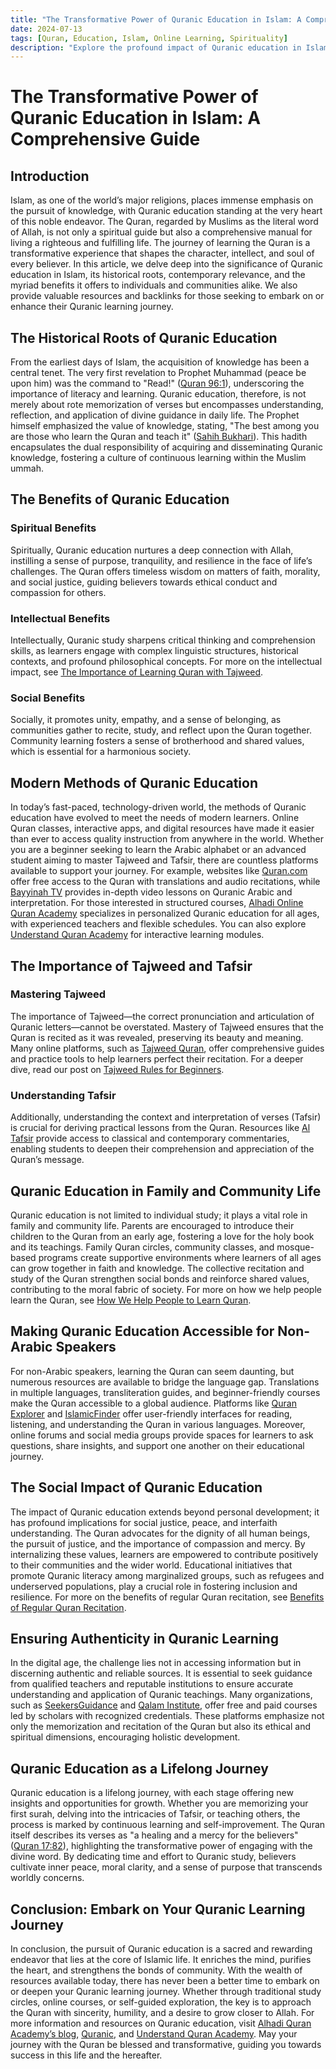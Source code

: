 ```yaml
---
title: "The Transformative Power of Quranic Education in Islam: A Comprehensive Guide"
date: 2024-07-13
tags: [Quran, Education, Islam, Online Learning, Spirituality]
description: "Explore the profound impact of Quranic education in Islam, its spiritual, social, and intellectual benefits, and discover resources for learning the Quran online."
---
```


# The Transformative Power of Quranic Education in Islam: A Comprehensive Guide

## Introduction

Islam, as one of the world’s major religions, places immense emphasis on the pursuit of knowledge, with Quranic education standing at the very heart of this noble endeavor. The Quran, regarded by Muslims as the literal word of Allah, is not only a spiritual guide but also a comprehensive manual for living a righteous and fulfilling life. The journey of learning the Quran is a transformative experience that shapes the character, intellect, and soul of every believer. In this article, we delve deep into the significance of Quranic education in Islam, its historical roots, contemporary relevance, and the myriad benefits it offers to individuals and communities alike. We also provide valuable resources and backlinks for those seeking to embark on or enhance their Quranic learning journey.

## The Historical Roots of Quranic Education

From the earliest days of Islam, the acquisition of knowledge has been a central tenet. The very first revelation to Prophet Muhammad (peace be upon him) was the command to "Read!" ([Quran 96:1](https://quran.com/96/1)), underscoring the importance of literacy and learning. Quranic education, therefore, is not merely about rote memorization of verses but encompasses understanding, reflection, and application of divine guidance in daily life. The Prophet himself emphasized the value of knowledge, stating, "The best among you are those who learn the Quran and teach it" ([Sahih Bukhari](https://sunnah.com/bukhari:5027)). This hadith encapsulates the dual responsibility of acquiring and disseminating Quranic knowledge, fostering a culture of continuous learning within the Muslim ummah.

## The Benefits of Quranic Education

### Spiritual Benefits
Spiritually, Quranic education nurtures a deep connection with Allah, instilling a sense of purpose, tranquility, and resilience in the face of life’s challenges. The Quran offers timeless wisdom on matters of faith, morality, and social justice, guiding believers towards ethical conduct and compassion for others.

### Intellectual Benefits
Intellectually, Quranic study sharpens critical thinking and comprehension skills, as learners engage with complex linguistic structures, historical contexts, and profound philosophical concepts. For more on the intellectual impact, see [The Importance of Learning Quran with Tajweed](../204-02-15-importance-of-learnign-quran-with-tajweed.md).

### Social Benefits
Socially, it promotes unity, empathy, and a sense of belonging, as communities gather to recite, study, and reflect upon the Quran together. Community learning fosters a sense of brotherhood and shared values, which is essential for a harmonious society.

## Modern Methods of Quranic Education

In today’s fast-paced, technology-driven world, the methods of Quranic education have evolved to meet the needs of modern learners. Online Quran classes, interactive apps, and digital resources have made it easier than ever to access quality instruction from anywhere in the world. Whether you are a beginner seeking to learn the Arabic alphabet or an advanced student aiming to master Tajweed and Tafsir, there are countless platforms available to support your journey. For example, websites like [Quran.com](https://quran.com/) offer free access to the Quran with translations and audio recitations, while [Bayyinah TV](https://www.bayyinah.tv/) provides in-depth video lessons on Quranic Arabic and interpretation. For those interested in structured courses, [Alhadi Online Quran Academy](https://alhadiquranacademy.com/) specializes in personalized Quranic education for all ages, with experienced teachers and flexible schedules. You can also explore [Understand Quran Academy](https://understandquran.com/) for interactive learning modules.

## The Importance of Tajweed and Tafsir

### Mastering Tajweed
The importance of Tajweed—the correct pronunciation and articulation of Quranic letters—cannot be overstated. Mastery of Tajweed ensures that the Quran is recited as it was revealed, preserving its beauty and meaning. Many online platforms, such as [Tajweed Quran](https://tajweedquran.com/), offer comprehensive guides and practice tools to help learners perfect their recitation. For a deeper dive, read our post on [Tajweed Rules for Beginners](../2024-02-25-tajweed-rules-for-beginners.md).

### Understanding Tafsir
Additionally, understanding the context and interpretation of verses (Tafsir) is crucial for deriving practical lessons from the Quran. Resources like [Al Tafsir](https://www.altafsir.com/) provide access to classical and contemporary commentaries, enabling students to deepen their comprehension and appreciation of the Quran’s message.

## Quranic Education in Family and Community Life

Quranic education is not limited to individual study; it plays a vital role in family and community life. Parents are encouraged to introduce their children to the Quran from an early age, fostering a love for the holy book and its teachings. Family Quran circles, community classes, and mosque-based programs create supportive environments where learners of all ages can grow together in faith and knowledge. The collective recitation and study of the Quran strengthen social bonds and reinforce shared values, contributing to the moral fabric of society. For more on how we help people learn the Quran, see [How We Help People to Learn Quran](../2025-07-13-how-we-help-people-to-learn-quran.md).

## Making Quranic Education Accessible for Non-Arabic Speakers

For non-Arabic speakers, learning the Quran can seem daunting, but numerous resources are available to bridge the language gap. Translations in multiple languages, transliteration guides, and beginner-friendly courses make the Quran accessible to a global audience. Platforms like [Quran Explorer](https://www.quranexplorer.com/) and [IslamicFinder](https://www.islamicfinder.org/quran/) offer user-friendly interfaces for reading, listening, and understanding the Quran in various languages. Moreover, online forums and social media groups provide spaces for learners to ask questions, share insights, and support one another on their educational journey.

## The Social Impact of Quranic Education

The impact of Quranic education extends beyond personal development; it has profound implications for social justice, peace, and interfaith understanding. The Quran advocates for the dignity of all human beings, the pursuit of justice, and the importance of compassion and mercy. By internalizing these values, learners are empowered to contribute positively to their communities and the wider world. Educational initiatives that promote Quranic literacy among marginalized groups, such as refugees and underserved populations, play a crucial role in fostering inclusion and resilience. For more on the benefits of regular Quran recitation, see [Benefits of Regular Quran Recitation](../2024-02-20-benefits-of-regular-quran-recitation.md).

## Ensuring Authenticity in Quranic Learning

In the digital age, the challenge lies not in accessing information but in discerning authentic and reliable sources. It is essential to seek guidance from qualified teachers and reputable institutions to ensure accurate understanding and application of Quranic teachings. Many organizations, such as [SeekersGuidance](https://seekersguidance.org/) and [Qalam Institute](https://www.qalam.institute/), offer free and paid courses led by scholars with recognized credentials. These platforms emphasize not only the memorization and recitation of the Quran but also its ethical and spiritual dimensions, encouraging holistic development.

## Quranic Education as a Lifelong Journey

Quranic education is a lifelong journey, with each stage offering new insights and opportunities for growth. Whether you are memorizing your first surah, delving into the intricacies of Tafsir, or teaching others, the process is marked by continuous learning and self-improvement. The Quran itself describes its verses as "a healing and a mercy for the believers" ([Quran 17:82](https://quran.com/17/82)), highlighting the transformative power of engaging with the divine word. By dedicating time and effort to Quranic study, believers cultivate inner peace, moral clarity, and a sense of purpose that transcends worldly concerns.

## Conclusion: Embark on Your Quranic Learning Journey

In conclusion, the pursuit of Quranic education is a sacred and rewarding endeavor that lies at the core of Islamic life. It enriches the mind, purifies the heart, and strengthens the bonds of community. With the wealth of resources available today, there has never been a better time to embark on or deepen your Quranic learning journey. Whether through traditional study circles, online courses, or self-guided exploration, the key is to approach the Quran with sincerity, humility, and a desire to grow closer to Allah. For more information and resources on Quranic education, visit [Alhadi Quran Academy’s blog](https://alhadiquranacademy.com/blog), [Quranic](https://www.getquranic.com/), and [Understand Quran Academy](https://understandquran.com/). May your journey with the Quran be blessed and transformative, guiding you towards success in this life and the hereafter. 